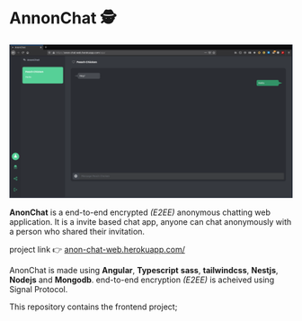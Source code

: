# AnnonChat 🕵️

<img src="./sample/example1.png"/>

**AnonChat** is a end-to-end encrypted *(E2EE)* anonymous chatting web application. It is a invite based chat app, anyone can chat anonymously with a person who shared their invitation.

project link 👉 [anon-chat-web.herokuapp.com/](anon-chat-web.herokuapp.com/)

AnonChat is made using **Angular**, **Typescript** **sass**, **tailwindcss**, **Nestjs**, **Nodejs** and **Mongodb**.
end-to-end encryption *(E2EE)* is acheived using Signal Protocol.

This repository contains the frontend project;

